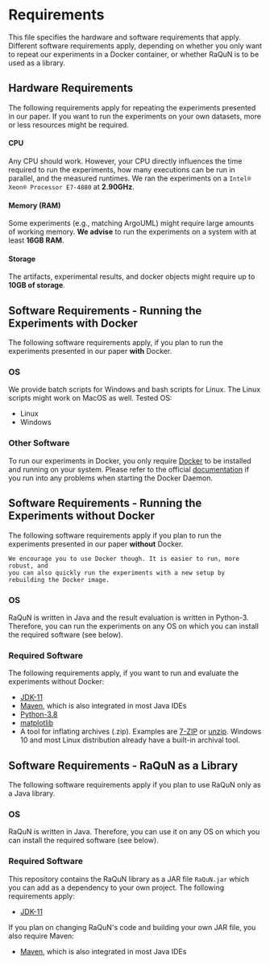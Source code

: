 # Requirements
This file specifies the hardware and software requirements that apply. Different software requirements apply, depending on 
whether you only want to repeat our experiments in a Docker container, or whether RaQuN is to be used as a library.



## Hardware Requirements
The following requirements apply for repeating the experiments presented in our paper. If you want to run the experiments
on your own datasets, more or less resources might be required.

#### CPU
Any CPU should work. However, your CPU directly influences the time required to run the experiments, how many executions can
be run in parallel, and the measured runtimes. We ran the experiments on a `Intel® Xeon® Processor E7-4880` at __2.90GHz__.

#### Memory (RAM)
Some experiments (e.g., matching ArgoUML) might require large amounts of working memory. __We advise__ to run the experiments
on a system with at least __16GB RAM__.

#### Storage
The artifacts, experimental results, and docker objects might require up to __10GB of storage__.



## Software Requirements - Running the Experiments with Docker
The following software requirements apply, if you plan to run the experiments presented in our paper __with__ Docker.

### OS
We provide batch scripts for Windows and bash scripts for Linux. The Linux scripts might work on MacOS as well. Tested OS:
- Linux
- Windows

### Other Software
To run our experiments in Docker, you only require [Docker](https://docs.docker.com/get-docker/) to be installed and 
running on your system.
Please refer to the official [documentation](https://docs.docker.com/config/daemon/) if you run into any problems when 
starting the Docker Daemon.



## Software Requirements - Running the Experiments without Docker
The following software requirements apply if you plan to run the experiments presented in our paper __without__ Docker.

```
We encourage you to use Docker though. It is easier to run, more robust, and 
you can also quickly run the experiments with a new setup by rebuilding the Docker image.
```

### OS
RaQuN is written in Java and the result evaluation is written in Python-3. Therefore, you can run the experiments on any OS on which you can 
install the required software (see below).

### Required Software
The following requirements apply, if you want to run and evaluate the experiments without Docker:
- [JDK-11](https://www.oracle.com/java/technologies/javase-downloads.html)
- [Maven](https://maven.apache.org/download.cgi), which is also integrated in most Java IDEs
- [Python-3.8](https://www.python.org/downloads/)
- [matplotlib](https://matplotlib.org/stable/users/installing.html)
- A tool for inflating archives (.zip). Examples are [7-ZIP](https://www.7-zip.org/) or [unzip](https://linux.die.net/man/1/unzip). Windows 10 and most Linux distribution already have a built-in archival tool.

## Software Requirements - RaQuN as a Library
The following software requirements apply if you plan to use RaQuN only as a Java library.

### OS
RaQuN is written in Java. Therefore, you can use it on any OS on which you can install the required software (see below).

### Required Software
This repository contains the RaQuN library as a JAR file `RaQuN.jar` which you can add as a dependency to your own project. The following
requirements apply:
- [JDK-11](https://www.oracle.com/java/technologies/javase-downloads.html)

If you plan on changing RaQuN's code and building your own JAR file, you also require Maven:
- [Maven](https://maven.apache.org/download.cgi), which is also integrated in most Java IDEs 

